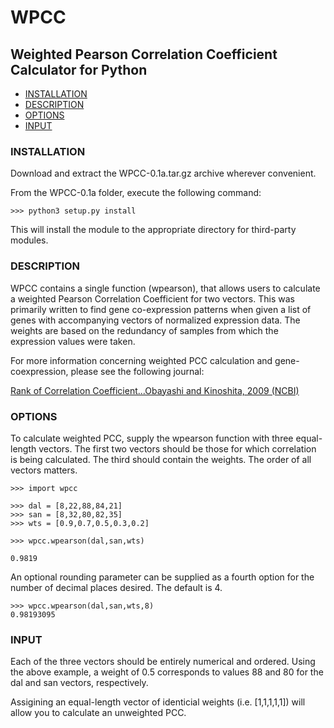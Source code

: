 # WPCC
## Weighted Pearson Correlation Coefficient Calculator for Python

- [INSTALLATION](#installation)
- [DESCRIPTION](#description)
- [OPTIONS](#options)
- [INPUT](#input)

### INSTALLATION

Download and extract the WPCC-0.1a.tar.gz archive wherever convenient.

From the WPCC-0.1a folder, execute the following command:

```
>>> python3 setup.py install
```

This will install the module to the appropriate directory for third-party modules.

### DESCRIPTION

WPCC contains a single function (wpearson), that allows users to calculate a weighted Pearson Correlation Coefficient for two vectors.  This was primarily written to find gene co-expression patterns when given a list of genes with accompanying vectors of normalized expression data.  The weights are based on the redundancy of samples from which the expression values were taken.

For more information concerning weighted PCC calculation and gene-coexpression, please see the following journal:

[Rank of Correlation Coefficient...Obayashi and Kinoshita, 2009 (NCBI)](http://www.ncbi.nlm.nih.gov/pmc/articles/PMC2762411/)

### OPTIONS

To calculate weighted PCC, supply the wpearson function with three equal-length vectors.  The first two vectors should be those for which correlation is being calculated.  The third should contain the weights. The order of all vectors matters.  

```
>>> import wpcc

>>> dal = [8,22,88,84,21]
>>> san = [8,32,80,82,35]
>>> wts = [0.9,0.7,0.5,0.3,0.2]

>>> wpcc.wpearson(dal,san,wts)

0.9819
```
An optional rounding parameter can be supplied as a fourth option for the number of decimal places desired.  The default is 4.

```
>>> wpcc.wpearson(dal,san,wts,8)
0.98193095

```
### INPUT

Each of the three vectors should be entirely numerical and ordered.  Using the above example, a weight of 0.5 corresponds to values 88 and 80 for the dal and san vectors, respectively.  

Assigining an equal-length vector of identicial weights (i.e. [1,1,1,1,1]) will allow you to calculate an unweighted PCC.
